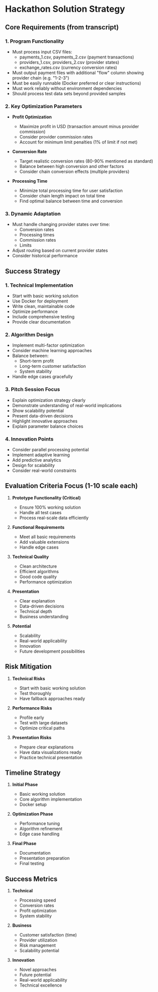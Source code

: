 # Hackathon Solution Strategy

## Core Requirements (from transcript)

### 1. Program Functionality
- Must process input CSV files:
  - payments_1.csv, payments_2.csv (payment transactions)
  - providers_1.csv, providers_2.csv (provider states)
  - exchange_rates.csv (currency conversion rates)
- Must output payment files with additional "flow" column showing provider chain (e.g. "1-2-3")
- Must be easily runnable (Docker preferred or clear instructions)
- Must work reliably without environment dependencies
- Should process test data sets beyond provided samples

### 2. Key Optimization Parameters
- **Profit Optimization**
  - Maximize profit in USD (transaction amount minus provider commission)
  - Consider provider commission rates
  - Account for minimum limit penalties (1% of limit if not met)
  
- **Conversion Rate**
  - Target realistic conversion rates (80-90% mentioned as standard)
  - Balance between high conversion and other factors
  - Consider chain conversion effects (multiple providers)

- **Processing Time**
  - Minimize total processing time for user satisfaction
  - Consider chain length impact on total time
  - Find optimal balance between time and conversion

### 3. Dynamic Adaptation
- Must handle changing provider states over time:
  - Conversion rates
  - Processing times
  - Commission rates
  - Limits
- Adjust routing based on current provider states
- Consider historical performance

## Success Strategy

### 1. Technical Implementation
- Start with basic working solution
- Use Docker for deployment
- Write clean, maintainable code
- Optimize performance
- Include comprehensive testing
- Provide clear documentation

### 2. Algorithm Design
- Implement multi-factor optimization
- Consider machine learning approaches
- Balance between:
  - Short-term profit
  - Long-term customer satisfaction
  - System stability
- Handle edge cases gracefully

### 3. Pitch Session Focus
- Explain optimization strategy clearly
- Demonstrate understanding of real-world implications
- Show scalability potential
- Present data-driven decisions
- Highlight innovative approaches
- Explain parameter balance choices

### 4. Innovation Points
- Consider parallel processing potential
- Implement adaptive learning
- Add predictive analytics
- Design for scalability
- Consider real-world constraints

## Evaluation Criteria Focus (1-10 scale each)

1. **Prototype Functionality (Critical)**
   - Ensure 100% working solution
   - Handle all test cases
   - Process real-scale data efficiently

2. **Functional Requirements**
   - Meet all basic requirements
   - Add valuable extensions
   - Handle edge cases

3. **Technical Quality**
   - Clean architecture
   - Efficient algorithms
   - Good code quality
   - Performance optimization

4. **Presentation**
   - Clear explanation
   - Data-driven decisions
   - Technical depth
   - Business understanding

5. **Potential**
   - Scalability
   - Real-world applicability
   - Innovation
   - Future development possibilities

## Risk Mitigation

1. **Technical Risks**
   - Start with basic working solution
   - Test thoroughly
   - Have fallback approaches ready

2. **Performance Risks**
   - Profile early
   - Test with large datasets
   - Optimize critical paths

3. **Presentation Risks**
   - Prepare clear explanations
   - Have data visualizations ready
   - Practice technical presentation

## Timeline Strategy

1. **Initial Phase**
   - Basic working solution
   - Core algorithm implementation
   - Docker setup

2. **Optimization Phase**
   - Performance tuning
   - Algorithm refinement
   - Edge case handling

3. **Final Phase**
   - Documentation
   - Presentation preparation
   - Final testing

## Success Metrics

1. **Technical**
   - Processing speed
   - Conversion rates
   - Profit optimization
   - System stability

2. **Business**
   - Customer satisfaction (time)
   - Provider utilization
   - Risk management
   - Scalability potential

3. **Innovation**
   - Novel approaches
   - Future potential
   - Real-world applicability
   - Technical excellence 